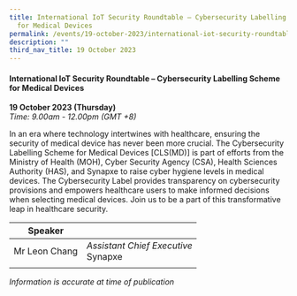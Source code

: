 ```yaml
---
title: International IoT Security Roundtable – Cybersecurity Labelling Scheme
  for Medical Devices
permalink: /events/19-october-2023/international-iot-security-roundtable-cybersecurity-labelling-scheme/
description: ""
third_nav_title: 19 October 2023
---
```

#### **International IoT Security Roundtable – Cybersecurity Labelling Scheme for Medical Devices**

**19 October 2023 (Thursday)**  
*Time: 9.00am - 12.00pm (GMT +8)*

In an era where technology intertwines with healthcare, ensuring the security of medical device has never been more crucial. The Cybersecurity Labelling Scheme for Medical Devices [CLS(MD)] is part of efforts from the Ministry of Health (MOH), Cyber Security Agency (CSA), Health Sciences Authority (HAS), and Synapxe to raise cyber hygiene levels in medical devices. The Cybersecurity Label provides transparency on cybersecurity provisions and empowers healthcare users to make informed decisions when selecting medical devices. Join us to be a part of this transformative leap in healthcare security.

|**Speaker**          |                                                              |
| -------- | -------- |
| Mr Leon Chang  | *Assistant Chief Executive*<br>Synapxe      |  
| | |

*Information is accurate at time of publication*